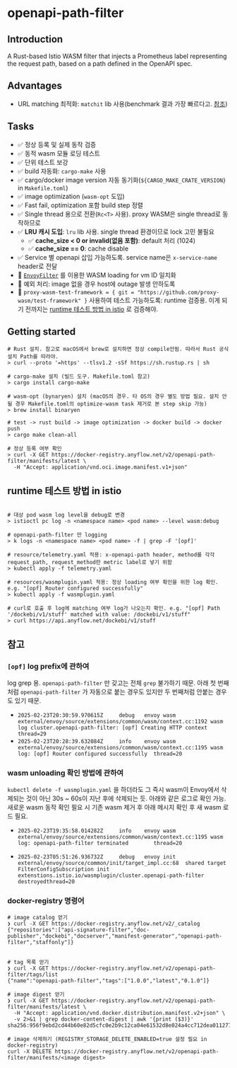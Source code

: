 # openapi-path-filter

## Introduction

A Rust-based Istio WASM filter that injects a Prometheus label representing the request path, based on a path defined in the OpenAPI spec.

## Advantages

- URL matching 최적화: `matchit` lib 사용(benchmark 결과 가장 빠르다고. [참조](https://github.com/ibraheemdev/matchit?tab=readme-ov-file#benchmarks))

## Tasks

- ✅ 정상 등록 및 실제 동작 검증
- ✅ 동적 wasm 모듈 로딩 테스트
- ✅ 단위 테스트 보강
- ✅ build 자동화: `cargo-make` 사용
- ✅ cargo/docker image version 자동 동기화(`${CARGO_MAKE_CRATE_VERSION}` in `Makefile.toml`)
- ✅ image optimization (`wasm-opt` 도입)
- ✅ Fast fail, optimization 포함 build step 정렬
- ✅ Single thread 용으로 전환(`Rc<T>` 사용). proxy WASM은 single thread로 동작하므로
- ✅ **LRU 캐시 도입**: `lru` lib 사용. single thread 환경이므로 lock 고민 불필요
  - ✅ **cache_size < 0 or invalid(없음 포함)**: default 처리 (1024)
  - ✅ **cache_size == 0**: cache disable
- ✅ Service 별 openapi 삽입 가능하도록. service name은 `x-service-name` header로 전달
- 🚧 [`EnvoyFilter`](https://istio.io/v1.11/docs/ops/configuration/extensibility/wasm-module-distribution/) 를 이용한 WASM loading for vm ID 일치화
- 🚧 예외 처리: image 없을 경우 host에 outage 발생 안하도록
- 🚧 `proxy-wasm-test-framework = { git = "https://github.com/proxy-wasm/test-framework" }` 사용하여 테스트 가능하도록: runtime 검증용. 이게 되기 전까지는 [runtime 테스트 방법 in istio](#runtime-테스트-방법-in-istio) 로 검증해야.

## Getting started

```shell
# Rust 설치. 참고로 macOS에서 brew로 설치하면 정상 compile안됨. 따라서 Rust 공식 설치 Path를 따라야.
> curl --proto '=https' --tlsv1.2 -sSf https://sh.rustup.rs | sh

# cargo-make 설치 (빌드 도구. Makefile.toml 참고)
> cargo install cargo-make

# wasm-opt (bynaryen) 설치 (macOS의 경우. 타 OS의 경우 별도 방법 필요. 설치 안될 경우 Makefile.toml의 optimize-wasm task 제거로 본 step skip 가능)
> brew install binaryen

# test -> rust build -> image optimization -> docker build -> docker push
> cargo make clean-all

# 정상 등록 여부 확인
> curl -X GET https://docker-registry.anyflow.net/v2/openapi-path-filter/manifests/latest \
  -H "Accept: application/vnd.oci.image.manifest.v1+json"
```

## runtime 테스트 방법 in istio

```shell

# 대상 pod wasm log level을 debug로 변경
> istioctl pc log -n <namespace name> <pod name> --level wasm:debug

# openapi-path-filter 만 logging
> k logs -n <namespace name> <pod name> -f | grep -F '[opf]'

# resource/telemetry.yaml 적용: x-openapi-path header, method를 각각 request_path, request_method란 metric label로 넣기 위함
> kubectl apply -f telemetry.yaml

# resources/wasmplugin.yaml 적용: 정상 loading 여부 확인을 위한 log 확인. e.g. "[opf] Router configured successfully"
> kubectl apply -f wasmplugin.yaml

# curl로 호출 후 log에 matching 여부 log가 나오는지 확인. e.g. "[opf] Path '/dockebi/v1/stuff' matched with value: /dockebi/v1/stuff"
> curl https://api.anyflow.net/dockebi/v1/stuff
```

## 참고

### `[opf]` log prefix에 관하여

log grep 용. `openapi-path-filter` 만 갖고는 전체 `grep` 불가하기 때문. 아래 첫 번째처럼 `openapi-path-filter` 가 자동으로 붙는 경우도 있지만 두 번째처럼 안붙는 경우도 있기 때문.

- `2025-02-23T20:30:59.970615Z     debug   envoy wasm external/envoy/source/extensions/common/wasm/context.cc:1192 wasm log cluster.openapi-path-filter: [opf] Creating HTTP context       thread=29`
- `2025-02-23T20:28:39.632084Z     info    envoy wasm external/envoy/source/extensions/common/wasm/context.cc:1195 wasm log: [opf] Router configured successfully  thread=20`


### wasm unloading 확인 방법에 관하여

`kubectl delete -f wasmplugin.yaml` 을 하더라도 그 즉시 wasm이 Envoy에서 삭제되는 것이 아닌 30s ~ 60s이 지난 후에 삭제되는 듯. 아래와 같은 로그로 확인 가능. 새로운 wasm 동작 확인 필요 시 기존 wasm 제거 후 아래 메시지 확인 후 새 wasm 로드 필요.

- `2025-02-23T19:35:58.014282Z     info    envoy wasm external/envoy/source/extensions/common/wasm/context.cc:1195 wasm log: openapi-path-filter terminated        thread=20`

- `2025-02-23T05:51:26.936732Z     debug   envoy init external/envoy/source/common/init/target_impl.cc:68  shared target FilterConfigSubscription init extenstions.istio.io/wasmplugin/cluster.openapi-path-filter destroyedthread=20`


### docker-registry 명령어

```shell
# image catalog 얻기
❯ curl -X GET https://docker-registry.anyflow.net/v2/_catalog
{"repositories":["api-signature-filter","doc-publisher","dockebi","docserver","manifest-generator","openapi-path-filter","staffonly"]}


# tag 목록 얻기
❯ curl -X GET https://docker-registry.anyflow.net/v2/openapi-path-filter/tags/list
{"name":"openapi-path-filter","tags":["1.0.0","latest","0.1.0"]}

# image digest 얻기
❯ curl -X GET https://docker-registry.anyflow.net/v2/openapi-path-filter/manifests/latest \
  -H "Accept: application/vnd.docker.distribution.manifest.v2+json" \
  -v 2>&1 | grep docker-content-digest | awk '{print ($3)}'
sha256:956f9ebd2cd44b60e82d5cfc0e2b9c12ca04e61532d8e024a4cc712dea011277

# image 삭제하기 (REGISTRY_STORAGE_DELETE_ENABLED=true 설정 필요 in docker-registry)
curl -X DELETE https://docker-registry.anyflow.net/v2/openapi-path-filter/manifests/<image digest>
```
